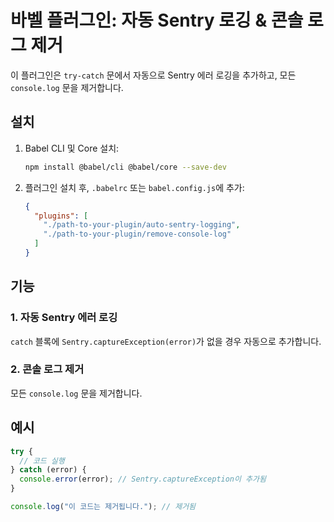 # 바벨 플러그인: 자동 Sentry 로깅 & 콘솔 로그 제거

이 플러그인은 `try-catch` 문에서 자동으로 Sentry 에러 로깅을 추가하고, 모든 `console.log` 문을 제거합니다.

## 설치

1. Babel CLI 및 Core 설치:
   ```bash
   npm install @babel/cli @babel/core --save-dev
   ```

2. 플러그인 설치 후, `.babelrc` 또는 `babel.config.js`에 추가:
   ```json
   {
     "plugins": [
       "./path-to-your-plugin/auto-sentry-logging",
       "./path-to-your-plugin/remove-console-log"
     ]
   }
   ```

## 기능

### 1. 자동 Sentry 에러 로깅
`catch` 블록에 `Sentry.captureException(error)`가 없을 경우 자동으로 추가합니다.

### 2. 콘솔 로그 제거
모든 `console.log` 문을 제거합니다.

## 예시

```javascript
try {
  // 코드 실행
} catch (error) {
  console.error(error); // Sentry.captureException이 추가됨
}

console.log("이 코드는 제거됩니다."); // 제거됨
```
